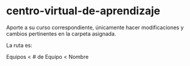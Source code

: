 # centro-virtual-de-aprendizaje

Aporte a su curso correspondiente, únicamente hacer modificaciones y cambios pertinentes en la carpeta asignada.

La ruta es:

Equipos < # de Equipo < Nombre
